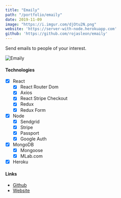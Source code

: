 ```yaml
---
title: "Emaily"
path: "/portfolio/emaily"
date: 2019-11-09
image: "https://i.imgur.com/djOtu2N.png"
website: 'https://server-with-node.herokuapp.com'
github: 'https://github.com/rojasleon/emaily'
---
```


Send emails to people of your interest.

![Emaily](https://i.imgur.com/djOtu2N.png)

#### Technologies

- [x] React
  - [x] React Router Dom
  - [x] Axios
  - [x] React Stripe Checkout
  - [x] Redux
  - [x] Redux Form
- [x] Node
  - [x] Sendgrid
  - [x] Stripe
  - [x] Passport
  - [x] Google Auth
- [x] MongoDB
  - [x] Mongoose
  - [x] MLab.com
- [x] Heroku

#### Links

- [Github](https://github.com/rojasleon/emaily "Github")
- [Website](https://server-with-node.herokuapp.com "Search Music")
